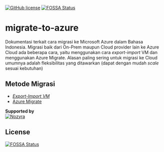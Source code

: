 [![GitHub license](https://img.shields.io/github/license/iqlal/migrate-to-azure)](https://github.com/iqlal/migrate-to-azure/blob/main/LICENSE)
[![FOSSA Status](https://app.fossa.com/api/projects/git%2Bgithub.com%2Fiqlal%2Fmigrate-to-azure.svg?type=shield)](https://app.fossa.com/projects/git%2Bgithub.com%2Fiqlal%2Fmigrate-to-azure?ref=badge_shield)

# migrate-to-azure
Dokumentasi terkait cara migrasi ke Microsoft Azure dalam Bahasa Indonesia.
Migrasi baik dari On-Prem maupun Cloud provider lain ke Azure Cloud ada beberapa cara, yaitu menggunakan cara _export-import_ VM dan menggunakan Azure Migrate. Alasan paling sering untuk migrasi ke Cloud umumnya adalah fleksibilitas yang ditawarkan (dapat dengan mudah _scale_ sesuai kebutuhan)

## Metode Migrasi
- [_Export-Import VM_](docs/export-import.md)
- [Azure Migrate](docs/azure-migrate.md)

**Supported by** <br>
[![Nozyra](image/nozyra-logo-rounded.svg)](https://nozyra.com)

## License
[![FOSSA Status](https://app.fossa.com/api/projects/git%2Bgithub.com%2Fiqlal%2Fmigrate-to-azure.svg?type=large)](https://app.fossa.com/projects/git%2Bgithub.com%2Fiqlal%2Fmigrate-to-azure?ref=badge_large)